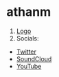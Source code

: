 # athanm

1. [Logo](https://cdn.discordapp.com/attachments/984966539499417661/985023277095350342/FullLogoNoBackround.PNG)
2. Socials:
  - [Twitter](https://twitter.com/thesamesunrise)
  - [SoundCloud](https://soundcloud.com/atham_music)
  - [YouTube](https://www.youtube.com/channel/UCOr7G4Bjr1WCinmXuZo7Jkw)

